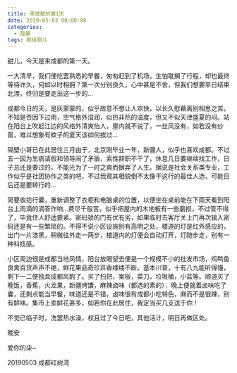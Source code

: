 ```yaml
---
title: 来成都的第1天
date: 2019-05-03 00:00:00
categories:
  - 隨筆
tags: 献给甜儿
---
```


甜儿，今天是来成都的第一天。

一大清早，我们便吃罢熟悉的早餐，匆匆赶到了机场，生怕耽搁了行程，却也最终等待许久，何如以时相拥？第一次分别良久，心中甚是不舍，但我们想要早日结束北漂，终归是要走出这一步的…

成都今日的天，是灰蒙蒙的，似乎故意不想让人欢快，以长久慰藉离别相思之苦。不知是否因下过雨，空气格外湿润，似热非热的温度，但又不似天津盛夏的闷。站在阳台上吹起江边的风格外清爽怡人，屋内就不说了，一丝风没有，如若没有纱窗，难以想象有蚊子的夏天该如何挨过…

隔壁小哥已在此居住三月由于，北京刚毕业一年，新疆人，似乎也喜欢成都。不过五一因为生病请假和领导闹了矛盾，索性辞职不干了，休息几日要继续找工作，日子总还是要过的，不能光为了一时之爽而摒弃了人生。据说是社会关系类专业，工作似乎是社团协作之类的吧，不过我观其相貌倒不太像干这行的最佳人选，可能日后还是要转行的…

简要收拾行囊，重新调整了衣柜和电脑桌的位置，以便坐在桌前能在下雨天看到阳台上雨滴的滴答作响…费尽千般苦，似乎把屋内的木地板有一些磨损，不过管不得了，毕竟住人舒适要紧。密码锁的门有优有劣，如果临时去客厅关上门再次输入密码还是有一些繁琐的。不得不说小区设施别有高明之处，楼道的灯是红外感应的，出门一片漆黑，稍微往外走一两步，楼道内的灯便会自动打开，灯随步走，别有一种科技感。

小区周边很是成都当地风情，阳台放眼望去便是一个规模不小的批发市场，鸡鸭鱼良禽百货声声不绝，鲜花果品奇珍异香缕缕不断。基本川普，十有八九能听得懂，剩下一二便独具成都风韵了。买了扫把，案板，菜刀，垃圾桶，小盆等。顺道买了晚饭，香蕉，火龙果，新疆烤馕，麻辣卤味（都选的素的），晚上便就着卤味吃了囊，还剩点能当早餐，味道还是不错，卤味很有成都小吃特色，麻而不是很辣，别有鲜味。集市上卖鲜花甚多，如若你在此居住，我定当买几支送于你！

不觉已临子时，洗罢热水澡，权且过了今日吧，其他活计，明日再做区处。

晚安

爱你的柒~

20190503 成都红树湾